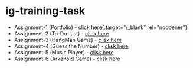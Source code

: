 # ig-training-task

* Assignment-1 (Portfolio) - [click here](https://ig-traninig-2k21.github.io/ig-training-task/assignment-1%20(Resume)/index.html){:target="/_blank" rel="noopener"}
* Assignment-2 (To-Do-List) - [click here](https://ig-traninig-2k21.github.io/ig-training-task/assignment-2%20%7Bto-do-list%7D/index.html)
* Assignment-3 (HangMan Game) - [clisk here](https://ig-traninig-2k21.github.io/ig-training-task/assignment-3(HangmanGame)/)
* Assignment-4 (Guess the Number) - [clisk here](https://ig-traninig-2k21.github.io/ig-training-task/assignment-4(GuessNumber)/)
* Assignment-5 (Music Player) - [clisk here](https://ig-traninig-2k21.github.io/ig-training-task/assignment-5(Music_Player)/)
* Assignment-6 (Arkanoid Game) - [clisk here](https://ig-traninig-2k21.github.io/ig-training-task/assignment-6(arkanoid%20game)/)